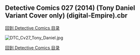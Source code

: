 ## Detective Comics 027 (2014) (Tony Daniel Variant Cover only) (digital-Empire).cbr


[回到 Detective Comics 目录](https://github.com/alicewish/markdown/blob/master/series/Detective-Comics.md)


![DTC_Cv27_Tony_Daniel.jpg](https://wx1.sinaimg.cn/large/6a9fdecagy1fq334wkmb6j21hc28ce82.jpg)

[回到 Detective Comics 目录](https://github.com/alicewish/markdown/blob/master/series/Detective-Comics.md)


